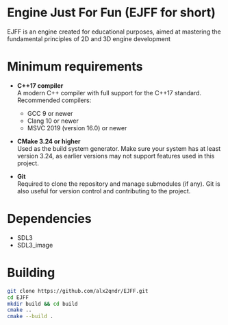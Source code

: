 # Engine Just For Fun (EJFF for short)
EJFF is an engine created for educational purposes, aimed at mastering the fundamental principles of 2D and 3D engine development

# Minimum requirements
- **C++17 compiler**  
  A modern C++ compiler with full support for the C++17 standard.  
  Recommended compilers:
  - GCC 9 or newer
  - Clang 10 or newer
  - MSVC 2019 (version 16.0) or newer
  
- **CMake 3.24 or higher**  
  Used as the build system generator. Make sure your system has at least version 3.24, as earlier versions may not support features used in this project.

- **Git**  
  Required to clone the repository and manage submodules (if any). Git is also useful for version control and contributing to the project.

# Dependencies
- SDL3
- SDL3_image

# Building
```bash
git clone https://github.com/alx2qndr/EJFF.git
cd EJFF
mkdir build && cd build
cmake ..
cmake --build .
```
